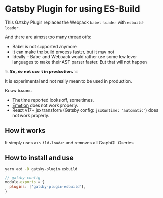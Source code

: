 # Gatsby Plugin for using ES-Build

This Gatsby Plugin replaces the Webpack `babel-loader` with `esbuild-loader`.

And there are almost too many thread offs:

- Babel is not supported anymore
- It can make the build process faster, but it may not
- Ideally – Babel and Webpack would rather use some low lever languages to make their AST parser faster. But that will not happen

💥 **So, do not use it in production.** 💥

It is experimental and not really mean to be used in production.

Know issues:

- The time reported looks off, some times.
- [Emotion](https://emotion.sh) does not work properly.
- React v17+ jsx transform (Gatsby config: `jsxRuntime: 'automatic'`) does not work properly.

## How it works

It simply uses `esbuild-loader` and removes all GraphQL Queries.

## How to install and use

```bash
yarn add -D gatsby-plugin-esbuild
```

```js
// gatsby-config
module.exports = {
  plugins: ['gatsby-plugin-esbuild'],
}
```
